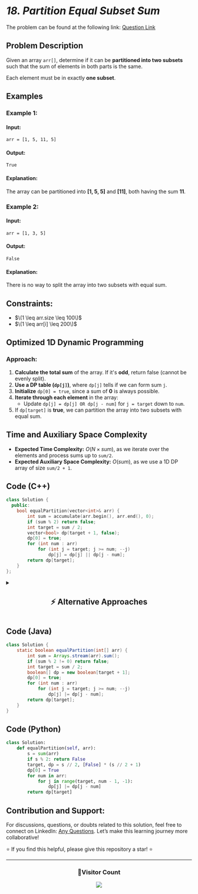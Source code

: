 # _18. Partition Equal Subset Sum_

The problem can be found at the following link: [Question Link](https://www.geeksforgeeks.org/problems/subset-sum-problem2014/1)

## **Problem Description**

Given an array `arr[]`, determine if it can be **partitioned into two subsets** such that the sum of elements in both parts is the same.

Each element must be in exactly **one subset**.

## **Examples**

### **Example 1:**

#### **Input:**

```
arr = [1, 5, 11, 5]
```

#### **Output:**

```
True
```

#### **Explanation:**

The array can be partitioned into **[1, 5, 5]** and **[11]**, both having the sum **11**.

### **Example 2:**

#### **Input:**

```
arr = [1, 3, 5]
```

#### **Output:**

```
False
```

#### **Explanation:**

There is no way to split the array into two subsets with equal sum.

## **Constraints:**

- $\(1 \leq arr.size \leq 100\)$
- $\(1 \leq arr[i] \leq 200\)$

## **Optimized 1D Dynamic Programming**

### **Approach:**

1. **Calculate the total sum** of the array. If it's **odd**, return false (cannot be evenly split).
2. **Use a DP table (`dp[j]`)**, where `dp[j]` tells if we can form sum `j`.
3. **Initialize** `dp[0] = true`, since a sum of **0** is always possible.
4. **Iterate through each element** in the array:
   - Update `dp[j] = dp[j] OR dp[j - num]` for `j = target` down to `num`.
5. If `dp[target]` is **true**, we can partition the array into two subsets with equal sum.

## **Time and Auxiliary Space Complexity**

- **Expected Time Complexity:** $O(N \times sum)$, as we iterate over the elements and process sums up to `sum/2`.
- **Expected Auxiliary Space Complexity:** $O(sum)$, as we use a 1D DP array of size `sum/2 + 1`.

## **Code (C++)**

```cpp
class Solution {
  public:
    bool equalPartition(vector<int>& arr) {
        int sum = accumulate(arr.begin(), arr.end(), 0);
        if (sum % 2) return false;
        int target = sum / 2;
        vector<bool> dp(target + 1, false);
        dp[0] = true;
        for (int num : arr)
            for (int j = target; j >= num; --j)
                dp[j] = dp[j] || dp[j - num];
        return dp[target];
    }
};
```

<details>
<summary><h2 align="center">⚡ Alternative Approaches</h2></summary>

## **2️⃣ Dynamic Programming (O(N×sum) Time, O(N×sum) Space) — 2D DP**

### **Algorithm Steps:**

1. Use a **2D DP table**, where `dp[i][j]` represents whether a subset with sum `j` can be formed using the first `i` elements.
2. **Base Case:**
   - `dp[0][0] = true` (sum 0 can be formed with zero elements).
   - `dp[i][0] = true` for all `i` (sum 0 is always achievable).
3. **Recurrence Relation:**  
   $\[
   dp[i][j] = dp[i-1][j] \quad \text{(exclude element)}
   $\]
   If `arr[i-1] ≤ j`, then:
   $\[
   dp[i][j] = dp[i-1][j] \text{ OR } dp[i-1][j - arr[i-1]]
   $\]
   (include element if possible).

```cpp
class Solution {
  public:
    bool equalPartition(vector<int>& arr) {
        int sum = accumulate(arr.begin(), arr.end(), 0);
        if (sum % 2) return false;
        int target = sum / 2;
        int n = arr.size();
        vector<vector<bool>> dp(n + 1, vector<bool>(target + 1, false));
        for (int i = 0; i <= n; i++) dp[i][0] = true;

        for (int i = 1; i <= n; i++) {
            for (int j = 1; j <= target; j++) {
                dp[i][j] = dp[i-1][j];
                if (j >= arr[i-1]) dp[i][j] = dp[i][j] || dp[i-1][j - arr[i-1]];
            }
        }
        return dp[n][target];
    }
};
```

✅ **Time Complexity:** `O(N × sum)`  
✅ **Space Complexity:** `O(N × sum)`

## **3️⃣ Recursive + Memoization (O(N×sum) Time, O(N×sum) Space)**

### **Algorithm Steps:**

1. Define a **recursive function** `canPartition(i, target)` that checks if a subset of `arr[0...i]` sums up to `target`.
2. **Base Cases:**
   - If `target == 0`, return `true`.
   - If `i < 0` or `target < 0`, return `false`.
3. **Recurrence Relation:**
   - Exclude `arr[i]`: `canPartition(i - 1, target)`.
   - Include `arr[i]` if `arr[i] ≤ target`: `canPartition(i - 1, target - arr[i])`.
4. **Use Memoization (`dp[i][target]`)** to avoid redundant calculations.

```cpp
class Solution {
  public:
    vector<vector<int>> dp;
    bool solve(vector<int>& arr, int i, int target) {
        if (target == 0) return true;
        if (i < 0 || target < 0) return false;
        if (dp[i][target] != -1) return dp[i][target];
        return dp[i][target] = solve(arr, i - 1, target) || solve(arr, i - 1, target - arr[i]);
    }

    bool equalPartition(vector<int>& arr) {
        int sum = accumulate(arr.begin(), arr.end(), 0);
        if (sum % 2) return false;
        int target = sum / 2, n = arr.size();
        dp.assign(n, vector<int>(target + 1, -1));
        return solve(arr, n - 1, target);
    }
};
```

✅ **Time Complexity:** `O(N × sum)`  
✅ **Space Complexity:** `O(N × sum) (recursion stack)`

## **Comparison of Approaches**

| **Approach**                | ⏱️ **Time Complexity** | 🗂️ **Space Complexity** | ✅ **Pros**                   | ⚠️ **Cons**               |
| --------------------------- | ---------------------- | ----------------------- | ----------------------------- | ------------------------- |
| **1D DP (Space Optimized)** | 🟡 `O(N × sum)`        | 🟢 `O(sum/2)`           | Best space-efficient solution | Requires careful indexing |
| **2D DP (Tabulation)**      | 🟡 `O(N × sum)`        | 🔴 `O(N × sum)`         | Intuitive approach            | High space usage          |
| **Recursive + Memoization** | 🟡 `O(N × sum)`        | 🔴 `O(N × sum)`         | Natural recursion flow        | Stack overhead            |

✅ **Best Choice?**

- **If optimizing space:** Use **1D DP (Space-Optimized)**.
- **If space is not a concern:** Use **2D DP (Tabulation)** for easier understanding.
- **For recursion lovers:** Use **Recursive + Memoization**.

</details>

## **Code (Java)**

```java
class Solution {
    static boolean equalPartition(int[] arr) {
        int sum = Arrays.stream(arr).sum();
        if (sum % 2 != 0) return false;
        int target = sum / 2;
        boolean[] dp = new boolean[target + 1];
        dp[0] = true;
        for (int num : arr)
            for (int j = target; j >= num; --j)
                dp[j] |= dp[j - num];
        return dp[target];
    }
}
```

## **Code (Python)**

```python
class Solution:
    def equalPartition(self, arr):
        s = sum(arr)
        if s % 2: return False
        target, dp = s // 2, [False] * (s // 2 + 1)
        dp[0] = True
        for num in arr:
            for j in range(target, num - 1, -1):
                dp[j] |= dp[j - num]
        return dp[target]
```

## **Contribution and Support:**

For discussions, questions, or doubts related to this solution, feel free to connect on LinkedIn: [Any Questions](https://www.linkedin.com/in/patel-hetkumar-sandipbhai-8b110525a/). Let’s make this learning journey more collaborative!

⭐ If you find this helpful, please give this repository a star! ⭐

---

<div align="center">
  <h3><b>📍Visitor Count</b></h3>
</div>

<p align="center">
  <img src="https://profile-counter.glitch.me/Hunterdii/count.svg" />
</p>
